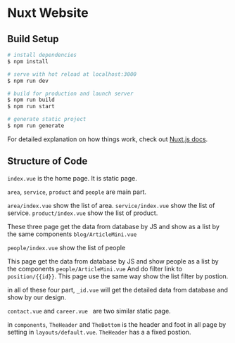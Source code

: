 # Nuxt Website

## Build Setup

```bash
# install dependencies
$ npm install

# serve with hot reload at localhost:3000
$ npm run dev

# build for production and launch server
$ npm run build
$ npm run start

# generate static project
$ npm run generate
```

For detailed explanation on how things work, check out [Nuxt.js docs](https://nuxtjs.org).

## Structure of Code

`index.vue` is the home page. It is static page.

`area`, `service`, `product` and `people` are main part.

`area/index.vue` show the list of area.
`service/index.vue` show the list of service.
`product/index.vue` show the list of product.

These three page get the data from database by JS and show as a list by the same components `blog/ArticleMini.vue`

`people/index.vue` show the list of people

This page get the data from database by JS and show people as a list by the components `people/ArticleMini.vue`
And do filter link to `position/{{id}}`. This page use the same way show the list filter by postion.

in all of these four part, `_id.vue` will get the detailed data from  database and show by our design.

`contact.vue` and `career.vue ` are two similar static page.

in `components`, `TheHeader` and `TheBottom` is the header and foot in all page by setting in `layouts/default.vue`.
`TheHeader` has a a fixed postion.



